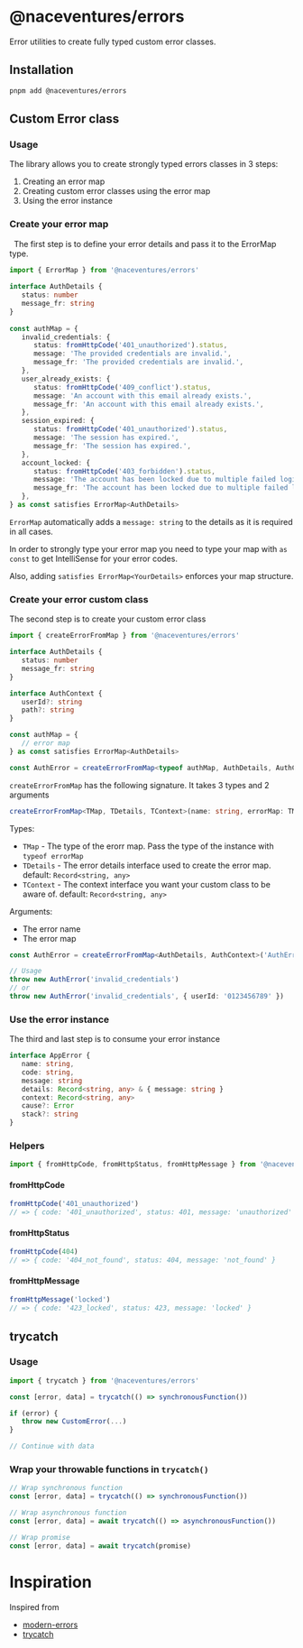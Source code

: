 # @naceventures/errors

Error utilities to create fully typed custom error classes.

## Installation

```bash
pnpm add @naceventures/errors
```

## Custom Error class

### Usage

The library allows you to create strongly typed errors classes in 3 steps:

1. Creating an error map
2. Creating custom error classes using the error map
3. Using the error instance
 
### Create your error map
 
The first step is to define your error details and pass it to the ErrorMap type.
 
```ts
import { ErrorMap } from '@naceventures/errors'
 
interface AuthDetails {
   status: number
   message_fr: string
}
 
const authMap = {
   invalid_credentials: {
      status: fromHttpCode('401_unauthorized').status,
      message: 'The provided credentials are invalid.',
      message_fr: 'The provided credentials are invalid.',
   },
   user_already_exists: {
      status: fromHttpCode('409_conflict').status,
      message: 'An account with this email already exists.',
      message_fr: 'An account with this email already exists.',
   },
   session_expired: {
      status: fromHttpCode('401_unauthorized').status,
      message: 'The session has expired.',
      message_fr: 'The session has expired.',
   },
   account_locked: {
      status: fromHttpCode('403_forbidden').status,
      message: 'The account has been locked due to multiple failed login attempts.',
      message_fr: 'The account has been locked due to multiple failed login attempts.',
   },
} as const satisfies ErrorMap<AuthDetails>
```

`ErrorMap` automatically adds a `message: string` to the details as it is required in all cases.

In order to strongly type your error map you need to type your map with `as const`  to get IntelliSense for your error codes.

Also, adding `satisfies ErrorMap<YourDetails>` enforces your map structure.

### Create your error custom class

The second step is to create your custom error class

```ts
import { createErrorFromMap } from '@naceventures/errors'

interface AuthDetails {
   status: number
   message_fr: string
}

interface AuthContext {
   userId?: string
   path?: string
}

const authMap = {
   // error map
} as const satisfies ErrorMap<AuthDetails>

const AuthError = createErrorFromMap<typeof authMap, AuthDetails, AuthContext>('AuthError', authMap)
```

`createErrorFromMap` has the following signature. It takes 3 types and 2 arguments

```ts
createErrorFromMap<TMap, TDetails, TContext>(name: string, errorMap: TMap)
```

Types:
- `TMap` - The type of the erorr map. Pass the type of the instance with `typeof errorMap`
- `TDetails` - The error details interface used to create the error map. default: `Record<string, any>`
- `TContext` - The context interface you want your custom class to be aware of. default: `Record<string, any>`

Arguments:
- The error name
- The error map

```ts
const AuthError = createErrorFromMap<AuthDetails, AuthContext>('AuthError', authMap)

// Usage
throw new AuthError('invalid_credentials')
// or
throw new AuthError('invalid_credentials', { userId: '0123456789' })
```

### Use the error instance

The third and last step is to consume your error instance

```ts
interface AppError {
   name: string,
   code: string,
   message: string
   details: Record<string, any> & { message: string }
   context: Record<string, any>
   cause?: Error
   stack?: string
}
```

### Helpers

```ts
import { fromHttpCode, fromHttpStatus, fromHttpMessage } from '@naceventures/errors'
```

#### fromHttpCode

```ts
fromHttpCode('401_unauthorized')
// => { code: '401_unauthorized', status: 401, message: 'unauthorized' }
```

#### fromHttpStatus

```ts
fromHttpCode(404)
// => { code: '404_not_found', status: 404, message: 'not_found' }
```

#### fromHttpMessage

```ts
fromHttpMessage('locked')
// => { code: '423_locked', status: 423, message: 'locked' }
```

## trycatch

### Usage

```ts
import { trycatch } from '@naceventures/errors'

const [error, data] = trycatch(() => synchronousFunction())

if (error) {
   throw new CustomError(...)
}

// Continue with data
```

### Wrap your throwable functions in `trycatch()`

```ts
// Wrap synchronous function
const [error, data] = trycatch(() => synchronousFunction())

// Wrap asynchronous function
const [error, data] = await trycatch(() => asynchronousFunction())

// Wrap promise
const [error, data] = await trycatch(promise)
```

# Inspiration

Inspired from
- [modern-errors](https://github.com/ehmicky/modern-errors)
- [trycatch](https://github.com/ts-zen/trycatch)
